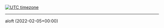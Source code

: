 [![UTC timezone](https://img.shields.io/badge/timezone-UTC%2FGMT-informational)](https://www.timeanddate.com/worldclock/timezone/utc)

---
aloft (2022-02-05+00:00)
